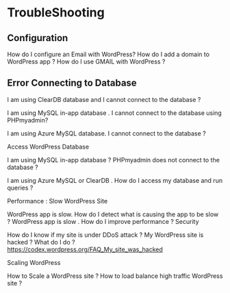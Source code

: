 # TroubleShooting

## Configuration 

How do I configure an Email with WordPress? 
How do I add a domain to WordPress app ?
How do I use GMAIL with WordPress ?

## Error Connecting to Database 

I am using ClearDB database and I cannot connect to the database ?

I am using MySQL in-app database . I cannot connect to the database using PHPmyadmin?

I am using Azure MySQL database. I cannot connect to the database ? 

Access WordPress Database 

I am using MySQL in-app database ? PHPmyadmin does not connect to the database ?

I am using Azure MySQL or ClearDB . How do I access my database and run queries ? 

Performance : Slow WordPress Site 

WordPress app is slow. How do I detect what is causing the app to be slow ? 
WordPress app is slow . How do I improve performance ?
Security 

How do I know if my site is under DDoS attack ?
My WordPress site is hacked ? What do I do  ? https://codex.wordpress.org/FAQ_My_site_was_hacked 

Scaling WordPress

How to Scale a WordPress site ? 
How to load balance high traffic WordPress site ?


